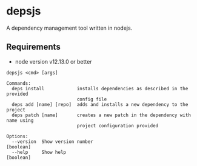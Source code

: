 # depsjs

A dependency management tool written in nodejs.

## Requirements
- node version v12.13.0 or better

```
depsjs <cmd> [args]

Commands:
  deps install            installs dependencies as described in the provided
                          config file
  deps add [name] [repo]  adds and installs a new dependency to the project
  deps patch [name]       creates a new patch in the dependency with name using
                          project configuration provided

Options:
  --version  Show version number                                       [boolean]
  --help     Show help                                                 [boolean]

```

